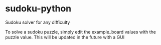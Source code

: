 # sudoku-python

Sudoku solver for any difficulty

To solve a sudoku puzzle, simply edit the example_board values with the puzzle value. This will be updated in the future with a GUI
